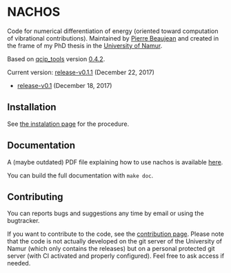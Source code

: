 # NACHOS

Code for numerical differentiation of energy (oriented toward computation of vibrational contributions).
Maintained by [Pierre Beaujean](pierre.beaujean@unamur.be) and created in the frame of my PhD thesis in the [University of Namur](https://www.unamur.be).

Based on [qcip_tools](https://gitlab.unamur.be/pierre.beaujean/qcip_tools) version [0.4.2](https://gitlab.unamur.be/pierre.beaujean/qcip_tools/tree/release-v0.4.2).

<!-- STABLE: -->
Current version: [release-v0.1.1](https://gitlab.unamur.be/pierre.beaujean/nachos/tree/release-v0.1.1) (December 22, 2017)

<!-- PREVIOUS: -->
+  [release-v0.1](https://gitlab.unamur.be/pierre.beaujean/nachos/tree/release-v0.1) (December 18, 2017)


## Installation

See [the instalation page](./documentation/source/install.rst) for the procedure.

## Documentation

A (maybe outdated) PDF file explaining how to use nachos is available [here](./documentation/source/nachos-howto.pdf).

You can build the full documentation with `make doc`.

## Contributing

You can reports bugs and suggestions any time by email or using the bugtracker.

If you want to contribute to the code, see the [contribution page](./documentation/source/contributing.rst). 
Please note that the code is not actually developed on the git server of the University of Namur (which only contains the releases) but on a personal protected git server (with CI activated and properly configured). 
Feel free to ask access if needed.
